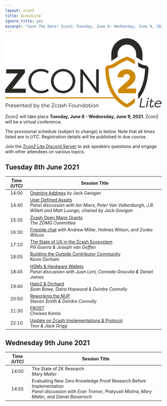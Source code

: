 ```yaml
---
layout: zcon2
title: Zcon2Lite
ignore_title: yes
excerpt: "Save The Date! Zcon2: Tuesday, June 8- Wednesday, June 9, 2021"
---
```


<!-- <center><img src="/images/zcon2header-temp.png"></center> -->
<center><img src="/images/Zcon2_Logo_White.png"></center>

Zcon2 will take place **Tuesday, June 8 - Wednesday, June 9, 2021**. Zcon2 will be a virtual conference.

The provisional schedule (subject to change) is below. Note that all times listed are in *UTC*. Registration details will be published in due course.

Join the [Zcon2 Lite Discord Server](https://www.google.com/url?q=https://discord.gg/sMNcpwU39q&sa=D&source=calendar&ust=1620236243655000&usg=AOvVaw2oPwr9cJXz0qO5Fb4FeObL) to ask speakers questions and engage with other attendees on various topics.

## Tuesday 8th June 2021

| Time *(UTC)* | Session Title |
| :---: | --- |
| 14:00 | [Opening Address](schedule#opening-address) by Jack Gavigan |
| 14:40 | [User Defined Assets](schedule#uda-panel) <br>*Panel discussion with Ian Miers, Peter Van Valkenburgh, J.R. Willett and Matt Luongo, chaired by Jack Gavigan* |
| 15:35 | [Zcash Open Major Grants](schedule#zomg)<br>*The ZOMG Committee* |
| 16:30 | [Fireside chat](schedule#fireside-chat) with Andrew Miller, Holmes Wilson, and Zooko Wilcox |
| 17:10 | [The State of UX in the Zcash Ecosystem](schedule#ux)<br>*Pili Guerra & Joseph van Geffen* |
| 18:05 | [Building the Outside Contributor Community](schedule#outside-contributors)<br>*Kevin Gorham*  |
| 18:45 | [HSMs & Hardware Wallets](schedule#hsms)<br>*Panel discussion with Juan Leni, Conrado Grouvêa & Daniel James* |
| 19:40 | [Halo2 & Orchard](schedule#halo2)<br>*Sean Bowe, Daira Hopwood & Deirdre Connolly* |
| 20:50 | [Reworking the NUP](schedule#nup)<br>*Steven Smith & Deirdre Connolly* |
| 21:30 | [FROST](schedule#frost)<br>*Chelsea Komlo* |
| 22:10 | [Update on Zcash Implementations & Protocol](schedule#implementations)<br>*Teor & Jack Grigg* |

## Wednesday 9th June 2021

| Time *(UTC)* | Session Title |
| :---: | --- |
| 14:00 | The State of ZK Research<br>*Mary Maller* |
| 14:55 | Evaluating New Zero Knowledge Proof Research Before Implementation<br>*Panel discussion with Eran Tromer, Pratyush Mishra, Mary Maller, and Daniel Benarroch* |

